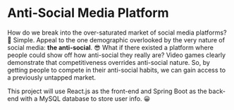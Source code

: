 # Anti-Social Media Platform

How do we break into the over-saturated market of social media platforms? :thinking: Simple. Appeal to the one demographic overlooked by the very nature of social media: **the anti-social**. :sunglasses: What if there existed a platform where people could show off how anti-social they really are? Video games clearly demonstrate that competitiveness overrides anti-social nature. So, by getting people to compete in their anti-social habits, we can gain access to a previously untapped market.

This project will use React.js as the front-end and Spring Boot as the back-end with a MySQL database to store user info. :grinning: